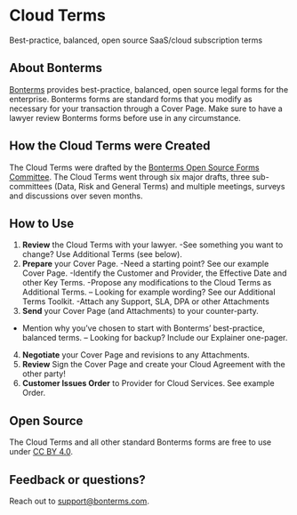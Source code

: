 # Cloud Terms
Best-practice, balanced, open source SaaS/cloud subscription terms

## About Bonterms
[Bonterms](https://bonterms.com/) provides best-practice, balanced, open source legal forms for the enterprise. Bonterms forms are standard forms that you modify as necessary for your transaction through a Cover Page. Make sure to have a lawyer review Bonterms forms before use in any circumstance.

## How the Cloud Terms were Created
The Cloud Terms were drafted by the [Bonterms Open Source Forms Committee](https://bonterms.com/committee/). The Cloud Terms went through six major drafts, three sub-committees (Data, Risk and General Terms) and multiple meetings, surveys and discussions over seven months.

## How to Use
1. **Review** the Cloud Terms with your lawyer.
-See something you want to change? Use Additional Terms (see below).
2. **Prepare** your Cover Page.
-Need a starting point? See our example Cover Page.
-Identify the Customer and Provider, the Effective Date and other Key Terms.
-Propose any modifications to the Cloud Terms as Additional Terms.
– Looking for example wording? See our Additional Terms Toolkit.
-Attach any Support, SLA, DPA or other Attachments
3. **Send** your Cover Page (and Attachments) to your counter-party.
- Mention why you’ve chosen to start with Bonterms’ best-practice, balanced terms.
– Looking for backup? Include our Explainer one-pager.
4. **Negotiate** your Cover Page and revisions to any Attachments.
5. **Review** Sign the Cover Page and create your Cloud Agreement with the other party!
6. **Customer Issues Order** to Provider for Cloud Services. See example Order.

## Open Source
The Cloud Terms and all other standard Bonterms forms are free to use under [CC BY 4.0](https://creativecommons.org/licenses/by/4.0/legalcode).

## Feedback or questions?
Reach out to support@bonterms.com.

